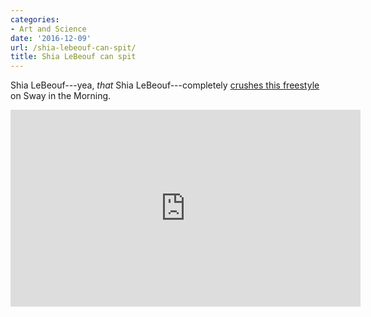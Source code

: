 ```yaml
---
categories:
- Art and Science
date: '2016-12-09'
url: /shia-lebeouf-can-spit/
title: Shia LeBeouf can spit
---
```


Shia LeBeouf---yea, *that* Shia LeBeouf---completely [crushes this freestyle](https://www.youtube.com/watch?v=l161Qqc5lUk) on Sway in the Morning.

<iframe width="560" height="315" src="https://www.youtube.com/embed/l161Qqc5lUk?rel=0" frameborder="0" allowfullscreen></iframe>